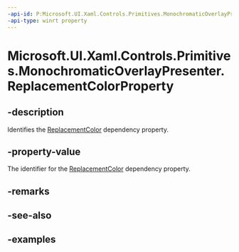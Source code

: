 ```yaml
---
-api-id: P:Microsoft.UI.Xaml.Controls.Primitives.MonochromaticOverlayPresenter.ReplacementColorProperty
-api-type: winrt property
---
```


# Microsoft.UI.Xaml.Controls.Primitives.MonochromaticOverlayPresenter.ReplacementColorProperty

<!--
public static Windows.UI.Xaml.DependencyProperty ReplacementColorProperty { get; }
-->

## -description

Identifies the [ReplacementColor](monochromaticoverlaypresenter_replacementcolor.md) dependency property.

## -property-value

The identifier for the [ReplacementColor](monochromaticoverlaypresenter_replacementcolor.md) dependency property.

## -remarks

## -see-also

## -examples
